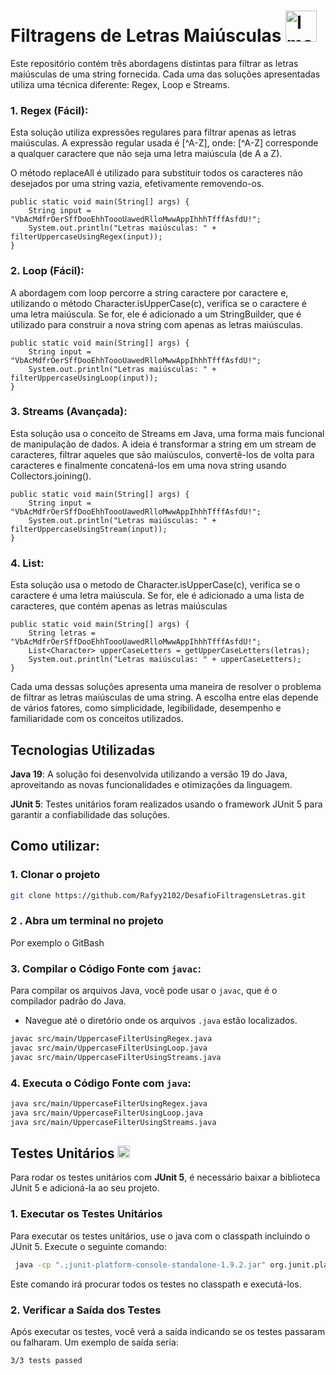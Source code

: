 # Filtragens de Letras Maiúsculas <img src="https://github.com/user-attachments/assets/4c49b711-158a-48a8-b4a2-6766bb254d80" alt="Imagem do Java" width="50"/>

Este repositório contém três abordagens distintas para filtrar as letras maiúsculas de uma string fornecida. Cada uma das soluções apresentadas utiliza uma técnica diferente: Regex, Loop e Streams. 

### 1. Regex (Fácil):
   Esta solução utiliza expressões regulares para filtrar apenas as letras maiúsculas. A expressão regular usada é [^A-Z], onde:
[^A-Z] corresponde a qualquer caractere que não seja uma letra maiúscula (de A a Z).

O método replaceAll é utilizado para substituir todos os caracteres não desejados por uma string vazia, efetivamente removendo-os.

    public static void main(String[] args) {
        String input = "VbAcMdfrOerSffDooEhhToooUawedRlloMwwAppIhhhTfffAsfdU!";
        System.out.println("Letras maiúsculas: " + filterUppercaseUsingRegex(input));
    }

### 2. Loop (Fácil):
   A abordagem com loop percorre a string caractere por caractere e, utilizando o método Character.isUpperCase(c), verifica se o caractere é uma letra maiúscula. Se for, ele é adicionado a um StringBuilder, que é utilizado para construir a nova string com apenas as letras maiúsculas.


    public static void main(String[] args) {
        String input = "VbAcMdfrOerSffDooEhhToooUawedRlloMwwAppIhhhTfffAsfdU!";
        System.out.println("Letras maiúsculas: " + filterUppercaseUsingLoop(input));
    }

### 3. Streams (Avançada):
   Esta solução usa o conceito de Streams em Java, uma forma mais funcional de manipulação de dados. A ideia é transformar a string em um stream de caracteres, filtrar aqueles que são maiúsculos, convertê-los de volta para caracteres e finalmente concatená-los em uma nova string usando Collectors.joining().


    public static void main(String[] args) {
        String input = "VbAcMdfrOerSffDooEhhToooUawedRlloMwwAppIhhhTfffAsfdU!";
        System.out.println("Letras maiúsculas: " + filterUppercaseUsingStream(input));
    }

### 4. List<Character>:
   Esta solução usa o metodo de Character.isUpperCase(c), verifica se o caractere é uma letra maiúscula. Se for, ele é adicionado a uma lista de caracteres, que contém apenas as letras maiúsculas


    public static void main(String[] args) {
        String letras = "VbAcMdfrOerSffDooEhhToooUawedRlloMwwAppIhhhTfffAsfdU!";
        List<Character> upperCaseLetters = getUpperCaseLetters(letras);
        System.out.println("Letras maiúsculas: " + upperCaseLetters);
    }

Cada uma dessas soluções apresenta uma maneira de resolver o problema de filtrar as letras maiúsculas de uma string. A escolha entre elas depende de vários fatores, como simplicidade, legibilidade, desempenho e familiaridade com os conceitos utilizados.

## Tecnologias Utilizadas

**Java 19**: A solução foi desenvolvida utilizando a versão 19 do Java, aproveitando as novas funcionalidades e otimizações da linguagem.

**JUnit 5**: Testes unitários foram realizados usando o framework JUnit 5 para garantir a confiabilidade das soluções.

## Como utilizar:

### 1. Clonar o projeto
````Bash
git clone https://github.com/Rafyy2102/DesafioFiltragensLetras.git
````

### 2 . Abra um terminal no projeto
Por exemplo o GitBash

### 3. Compilar o Código Fonte com `javac`:

Para compilar os arquivos Java, você pode usar o `javac`, que é o compilador padrão do Java.

- Navegue até o diretório onde os arquivos `.java` estão localizados.

```bash
javac src/main/UppercaseFilterUsingRegex.java
javac src/main/UppercaseFilterUsingLoop.java
javac src/main/UppercaseFilterUsingStreams.java
```

### 4. Executa o Código Fonte com `java`:
  
```bash
java src/main/UppercaseFilterUsingRegex.java
java src/main/UppercaseFilterUsingLoop.java
java src/main/UppercaseFilterUsingStreams.java
```

## Testes Unitários <img src="https://github.com/user-attachments/assets/a9dcff74-1e5e-455e-a01c-6dbcaa6f9065" alt="Imagem do Java" width="20"/>

Para rodar os testes unitários com **JUnit 5**, é necessário baixar a biblioteca JUnit 5 e adicioná-la ao seu projeto.

### 1.  Executar os Testes Unitários
Para executar os testes unitários, use o java com o classpath incluindo o JUnit 5. Execute o seguinte comando:

```bash
 java -cp ".;junit-platform-console-standalone-1.9.2.jar" org.junit.platform.console.ConsoleLauncher --scan-classpath
```

Este comando irá procurar todos os testes no classpath e executá-los.

### 2. Verificar a Saída dos Testes
Após executar os testes, você verá a saída indicando se os testes passaram ou falharam. Um exemplo de saída seria:
```bash
3/3 tests passed
```
